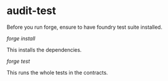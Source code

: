 # audit-test

Before you run forge, ensure to have foundry test suite installed. 

_forge install_

This installs the dependencies.

_forge test_

This runs the whole tests in the contracts.

